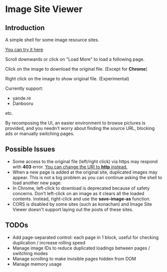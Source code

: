 # Image Site Viewer

## Introduction

A simple shell for some image resource sites.

[You can try it here](https://iraka-c.github.io/Image-Site-Shell/index.html)

Scroll downwards or click on "Load More" to load a following page.

Click on the image to download the original file. (Except for **Chrome**)

Right click on the image to show original file. (Experimental)

Currently support:

* yande.re
* Danbooru

etc.

By recomposing the UI, an easier environment to browse pictures is provided, and you needn't worry about finding the source URL, blocking ads or manually switching pages.

## Possible Issues

* Some access to the original file (left/right click) via https may respond with **403** error. [You can change the URI to **http** instead.]()
* When a new page is added at the original site, duplicated images may appear. This is not a big problem as you can continue asking the shell to load another new page.
* In Chrome, left-click to download is deprecated because of safety concerns. Don't left-click on an image as it clears all the loaded contents. Instead, right-click and use the **save-image-as** function.
* CORS is disabled by some sites (such as konachan) and Image Site Viewer doesn't support laying out the posts of these sites.

## TODOs

* Add page-separated control: each page in 1 block, useful for checking duplication / increase rolling speed
* Manage image IDs to reduce duplicated loadings between pages / switching modes
* Manage scrolling to make invisible pages hidden from DOM
* Manage memory usage